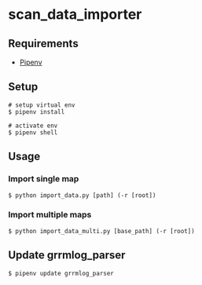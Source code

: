 # scan_data_importer

## Requirements

* [Pipenv](https://github.com/pypa/pipenv)

## Setup

```
# setup virtual env
$ pipenv install

# activate env
$ pipenv shell
```

## Usage

### Import single map

```
$ python import_data.py [path] (-r [root])
```

### Import multiple maps

```
$ python import_data_multi.py [base_path] (-r [root])
```


## Update grrmlog_parser

```
$ pipenv update grrmlog_parser
```
